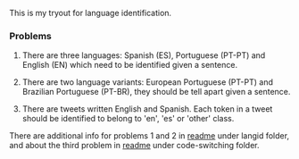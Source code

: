 This is my tryout for language identification.

### Problems

1. There are three languages: Spanish (ES), Portuguese (PT-PT) and English (EN) which need to be identified given a sentence.

2. There are two language variants: European Portuguese (PT-PT) and Brazilian Portuguese (PT-BR), they should be tell apart given a sentence.

3. There are tweets written English and Spanish. Each token in a tweet should be identified to belong to 'en', 'es' or 'other' class.

There are additional info for problems 1 and 2 in [readme](./langid/README.md) under langid folder, and about the third problem in  [readme](./code-switching/README.md) under code-switching folder.
